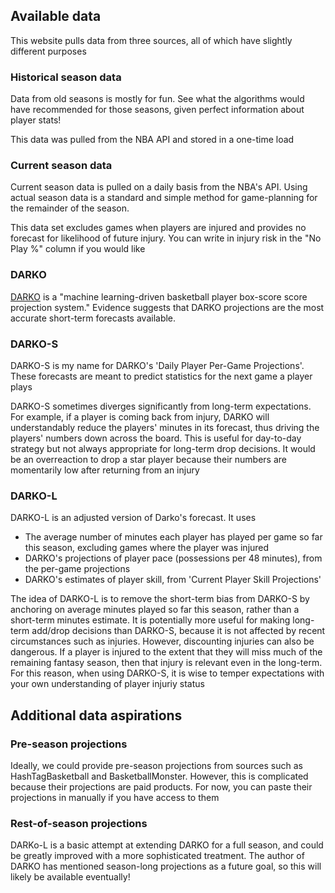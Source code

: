 ## Available data

This website pulls data from three sources, all of which have slightly different purposes

### Historical season data

Data from old seasons is mostly for fun. See what the algorithms would have recommended for those seasons, given perfect information about player stats! 

This data was pulled from the NBA API and stored in a one-time load

### Current season data

Current season data is pulled on a daily basis from the NBA's API. Using actual season data is a standard and simple method for game-planning for the remainder of the season. 

This data set excludes games when players are injured and provides no forecast for likelihood of future injury. You can write in injury risk in the "No Play %" column if you would like 

### DARKO

[DARKO](https://apanalytics.shinyapps.io/DARKO/) is a "machine learning-driven basketball player box-score score projection system." Evidence suggests that DARKO projections are the most 
accurate short-term forecasts available. 

### DARKO-S

DARKO-S is my name for DARKO's 'Daily Player Per-Game Projections'. These forecasts are meant to predict statistics for the next game a player plays

DARKO-S sometimes diverges significantly from long-term expectations. For example, if a player is coming back from injury, DARKO will understandably reduce the players' minutes in its 
forecast, thus driving the players' numbers down across the board. This is useful for day-to-day strategy but not always appropriate for long-term drop decisions. It would be an overreaction
to drop a star player because their numbers are momentarily low after returning from an injury

### DARKO-L

DARKO-L is an adjusted version of Darko's forecast. It uses 
- The average number of minutes each player has played per game so far this season, excluding games where the player was injured
- DARKO's projections of player pace (possessions per 48 minutes), from the per-game projections
- DARKO's estimates of player skill, from 'Current Player Skill Projections'

The idea of DARKO-L is to remove the short-term bias from DARKO-S by anchoring on average minutes played so far this season, rather than a short-term minutes estimate. It is potentially
more useful for making  long-term add/drop decisions than DARKO-S, because it is not affected by recent circumstances such as injuries. However, discounting injuries can also be dangerous. 
If a player is injured to the extent that they will miss much of the remaining fantasy season, then that injury is relevant even in the long-term. For this reason, when using DARKO-S, 
it is wise to temper expectations with your own understanding of player injuriy status

## Additional data aspirations

### Pre-season projections

Ideally, we could provide pre-season projections from sources such as HashTagBasketball and BasketballMonster. However, this is complicated because their projections are paid products. For 
now, you can paste their projections in manually if you have access to them

### Rest-of-season projections

DARKo-L is a basic attempt at extending DARKO for a full season, and could be greatly improved with a more sophisticated treatment. The author of DARKO has mentioned season-long projections
as a future goal, so this will likely be  available eventually!
